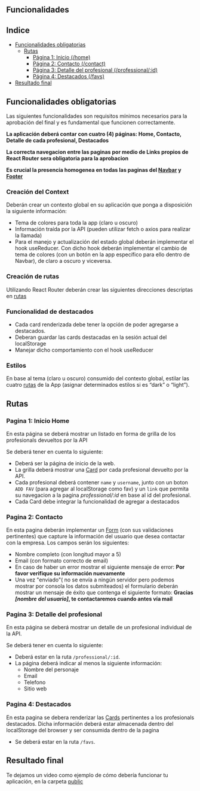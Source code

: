 ## Funcionalidades

## Indice

- [Funcionalidades obligatorias](#funcionalidades-obligatorias)
  - [Rutas](#rutas)
    - [Página 1: Inicio (/home)](#pagina-1-inicio-home)
    - [Página 2: Contacto (/contact)](#pagina-2-contacto)
    - [Página 3: Detalle del profesional (/professional/:id)](#pagina-3-detalle-del-profesional)
    - [Página 4: Destacados (/favs)](#pagina-4-destacados)
- [Resultado final](#resultado-final)

## Funcionalidades obligatorias

Las siguientes funcionalidades son requisitos mínimos necesarios para la aprobación del final y es fundamental que funcionen correctamente.

**La aplicación deberá contar con cuatro (4) páginas: Home, Contacto, Detalle de cada profesional, Destacados**

**La correcta navegacion entre las paginas por medio de Links propios de React Router sera obligatoria para la aprobacion**

**Es crucial la presencia homogenea en todas las paginas del [Navbar](/src/Components/Navbar.jsx) y [Footer](/src/Components/Footer.jsx)**

### Creación del Context

Deberán crear un contexto global en su aplicación que ponga a disposición la siguiente información:

- Tema de colores para toda la app (claro u oscuro)
- Información traída por la API (pueden utilizar fetch o axios para realizar la llamada)
- Para el manejo y actualización del estado global deberán implementar el hook useReducer. Con dicho hook deberán implementar el cambio de tema de colores (con un botón en la app específico para ello dentro de Navbar), de claro a oscuro y viceversa.

### Creación de rutas

Utilizando React Router deberán crear las siguientes direcciones descriptas en [rutas](#rutas)

### Funcionalidad de destacados

- Cada card renderizada debe tener la opción de poder agregarse a destacados.
- Deberan guardar las cards destacadas en la sesión actual del localStorage
- Manejar dicho comportamiento con el hook useReducer

### Estilos

En base al tema (claro u oscuro) consumido del contexto global, estilar las cuatro [rutas](#rutas) de la App (asignar determinados estilos si es “dark” o “light”).

## Rutas

### Pagina 1: Inicio Home

En esta página se deberá mostrar un listado en forma de grilla de los profesionals devueltos por la API

Se deberá tener en cuenta lo siguiente:

- Deberá ser la página de inicio de la web.
- La grilla deberá mostrar una [Card](/src/Components/Card.jsx) por cada profesional devuelto por la API.
- Cada profesional deberá contener `name` y `username`, junto con un boton `ADD FAV` (para agregar al localStorage como fav) y un `link` que permita su navegacion a la pagina _professional/:id_ en base al id del profesional.
- Cada Card debe integrar la funcionalidad de agregar a destacados

### Pagina 2: Contacto

En esta pagina deberán implementar un [Form](/src/Components/Form.jsx) (con sus validaciones pertinentes) que capture la información del usuario que desea contactar con la empresa. Los campos serán los siguientes:

- Nombre completo (con longitud mayor a 5)
- Email (con formato correcto de email)
- En caso de haber un error mostrar el siguiente mensaje de error: **Por favor verifique su información nuevamente**
- Una vez "enviado"( no se envía a ningún servidor pero podemos mostrar por consola los datos submiteados) el formulario deberán mostrar un mensaje de éxito que contenga el siguiente formato: **Gracias _[nombre del usuario]_, te contactaremos cuando antes vía mail**

### Pagina 3: Detalle del profesional

En esta página se deberá mostrar un detalle de un profesional individual de la API.

Se deberá tener en cuenta lo siguiente:

- Deberá estar en la ruta `/professional/:id`.
- La página deberá indicar al menos la siguiente información:
  - Nombre del personaje
  - Email
  - Telefono
  - Sitio web

### Pagina 4: Destacados

En esta pagina se debera renderizar las [Cards](/src/Components/Card.jsx) pertinentes a los profesionals destacados. Dicha información deberá estar almacenada dentro del localStorage del browser y ser consumida dentro de la pagina

- Se deberá estar en la ruta `/favs`.

## Resultado final

Te dejamos un video como ejemplo de cómo debería funcionar tu aplicación, en la carpeta [public](/public/)
